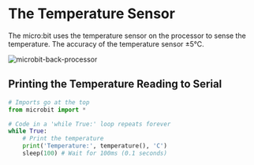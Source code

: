 # The Temperature Sensor

The micro:bit uses the temperature sensor on the processor to sense the temperature. The accuracy of the temperature sensor ±5℃.

![microbit-back-processor](assets/microbit-back-processor.png)

## Printing the Temperature Reading to Serial



```python
# Imports go at the top
from microbit import *

# Code in a 'while True:' loop repeats forever
while True:
    # Print the temperature
    print('Temperature:', temperature(), 'C') 
    sleep(100) # Wait for 100ms (0.1 seconds)
```


